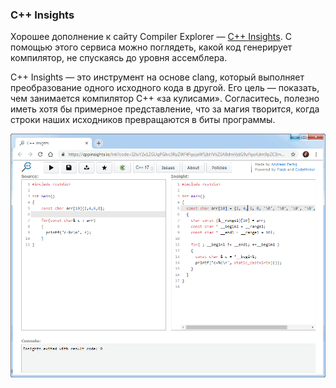 ### C++ Insights

Хорошее дополнение к сайту Compiler Explorer — [C++ Insights](https://cppinsights.io/). С помощью этого сервиса можно поглядеть, какой код генерирует компилятор, не спускаясь до уровня ассемблера.

C++ Insights — это инструмент на основе clang, который выполняет преобразование одного исходного кода в другой. Его цель — показать, чем занимается компилятор C++ «за кулисами». Согласитесь, полезно иметь хотя бы примерное представление, что за магия творится, когда строки наших исходников превращаются в биты программы.

![insights](img/insights.png)
